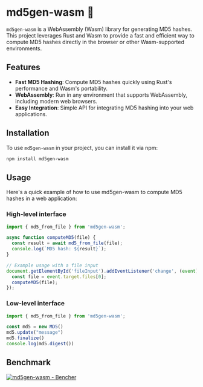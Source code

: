# md5gen-wasm 🦀

`md5gen-wasm` is a WebAssembly (Wasm) library for generating MD5 hashes. This project leverages Rust and Wasm to provide a fast and efficient way to compute MD5 hashes directly in the browser or other Wasm-supported environments.

## Features

- **Fast MD5 Hashing**: Compute MD5 hashes quickly using Rust's performance and Wasm's portability.
- **WebAssembly**: Run in any environment that supports WebAssembly, including modern web browsers.
- **Easy Integration**: Simple API for integrating MD5 hashing into your web applications.

## Installation

To use `md5gen-wasm` in your project, you can install it via npm:

```sh
npm install md5gen-wasm
```

## Usage
Here's a quick example of how to use md5gen-wasm to compute MD5 hashes in a web application:

### High-level interface
```js
import { md5_from_file } from 'md5gen-wasm';

async function computeMD5(file) {
  const result = await md5_from_file(file);
  console.log(`MD5 hash: ${result}`);
}

// Example usage with a file input
document.getElementById('fileInput').addEventListener('change', (event) => {
  const file = event.target.files[0];
  computeMD5(file);
});
```

### Low-level interface
```js
import { md5_from_file } from 'md5gen-wasm';

const md5 = new MD5()
md5.update("message")
md5.finalize()
console.log(md5.digest())
```

## Benchmark
<a href="https://bencher.dev/perf/md5gen-wasm?key=true&reports_per_page=4&branches_per_page=8&testbeds_per_page=8&benchmarks_per_page=8&plots_per_page=8&reports_page=1&branches_page=1&testbeds_page=1&benchmarks_page=1&plots_page=1&report=61ebaffc-dd67-45e2-a33a-38805cb3154a&branches=666f4d69-6bf0-40e0-8650-36f1846fbd2a&heads=0c9312d4-0094-4c10-a565-6486b40df986&testbeds=07f21df8-5f71-4ea2-a330-6f992adaaca4&benchmarks=e1540e1d-c537-4efd-9fc7-12fc88fcd0f2%2C54c2efa0-b09f-4e86-b3bd-823ee0365afe%2C8b893af9-4e16-43d7-aadf-21521ab4af7e%2C68edef88-ab1f-4ae6-a71c-fbd124553a04&measures=a04eb8a7-c6bd-4fa5-825e-af7cdbdb9e21&start_time=1726363759000&end_time=1728955815000&lower_boundary=false&upper_boundary=false&clear=true"><img src="https://api.bencher.dev/v0/projects/md5gen-wasm/perf/img?branches=666f4d69-6bf0-40e0-8650-36f1846fbd2a&heads=0c9312d4-0094-4c10-a565-6486b40df986&testbeds=07f21df8-5f71-4ea2-a330-6f992adaaca4&benchmarks=e1540e1d-c537-4efd-9fc7-12fc88fcd0f2%2C54c2efa0-b09f-4e86-b3bd-823ee0365afe%2C8b893af9-4e16-43d7-aadf-21521ab4af7e%2C68edef88-ab1f-4ae6-a71c-fbd124553a04&measures=a04eb8a7-c6bd-4fa5-825e-af7cdbdb9e21&start_time=1726363759000&end_time=1728955815000" title="md5gen-wasm" alt="md5gen-wasm - Bencher" /></a>